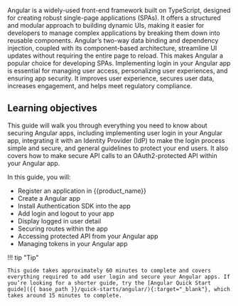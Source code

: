 

Angular is a widely-used front-end framework built on TypeScript, designed for creating robust single-page applications (SPAs). It offers a structured and modular approach to building dynamic UIs, making it easier for developers to manage complex applications by breaking them down into reusable components. Angular’s two-way data binding and dependency injection, coupled with its component-based architecture, streamline UI updates without requiring the entire page to reload. This makes Angular a popular choice for developing SPAs.
Implementing login in your Angular app is essential for managing user access, personalizing user experiences, and ensuring app security. It improves user experience, secures user data, increases engagement, and helps meet regulatory compliance.

## Learning objectives 

This guide will walk you through everything you need to know about securing Angular apps, including implementing user login in your Angular app, integrating it with an Identity Provider (IdP) to make the login process simple and secure, and general guidelines to protect your end users. It also covers how to make secure API calls to an OAuth2-protected API within your Angular app.

In this guide, you will:

* Register an application in {{product_name}}
* Create a Angular app
* Install Authentication SDK into the app
* Add login and logout  to your app
* Display logged in user detail
* Securing routes within the app
* Accessing protected API from your Angular app
* Managing tokens in your Angular app


!!! tip "Tip"
    
    This guide takes approximately 60 minutes to complete and covers everything required to add user login and secure your Angular apps. If you’re looking for a shorter guide, try the [Angular Quick Start guide]({{ base_path }}/quick-starts/angular/){:target="_blank"}, which takes around 15 minutes to complete.



